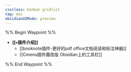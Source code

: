 ```yaml
---
cssclass: kanban gridlist
tag: moc
obsidianUIMode: preview
---
```


%% Begin Waypoint %%
- **[[▪插件介绍]]**
	- [[booknote插件-更好的pdf office文档阅读和标注神器]]
	- [[Cmenu插件魔改版 Obsidian上的工具栏]]

%% End Waypoint %%
